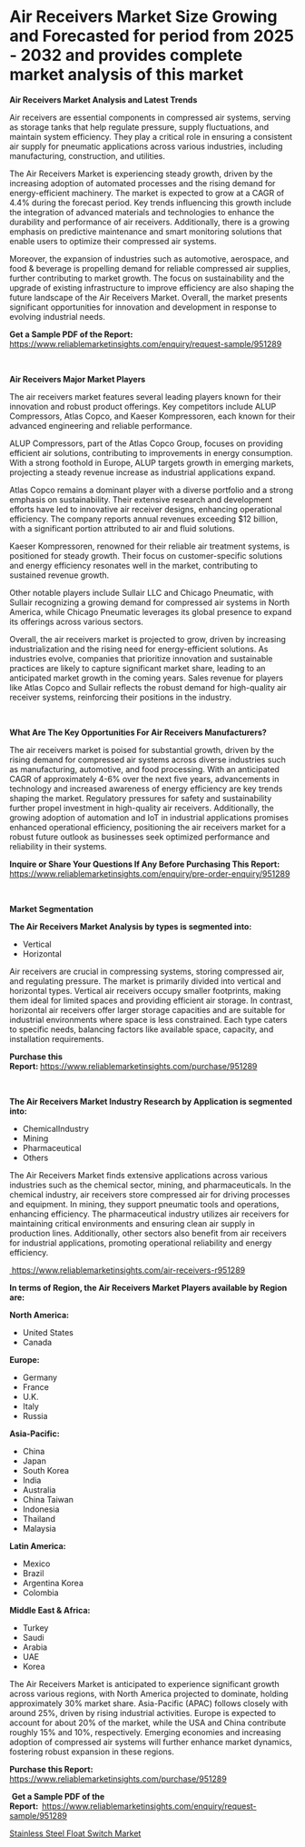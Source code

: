 <p><h1>Air Receivers Market Size Growing and Forecasted for period from 2025 - 2032 and provides complete market analysis of this market</h1></p><p><strong>Air Receivers Market Analysis and Latest Trends</strong></p>
<p><p>Air receivers are essential components in compressed air systems, serving as storage tanks that help regulate pressure, supply fluctuations, and maintain system efficiency. They play a critical role in ensuring a consistent air supply for pneumatic applications across various industries, including manufacturing, construction, and utilities.</p><p>The Air Receivers Market is experiencing steady growth, driven by the increasing adoption of automated processes and the rising demand for energy-efficient machinery. The market is expected to grow at a CAGR of 4.4% during the forecast period. Key trends influencing this growth include the integration of advanced materials and technologies to enhance the durability and performance of air receivers. Additionally, there is a growing emphasis on predictive maintenance and smart monitoring solutions that enable users to optimize their compressed air systems.</p><p>Moreover, the expansion of industries such as automotive, aerospace, and food & beverage is propelling demand for reliable compressed air supplies, further contributing to market growth. The focus on sustainability and the upgrade of existing infrastructure to improve efficiency are also shaping the future landscape of the Air Receivers Market. Overall, the market presents significant opportunities for innovation and development in response to evolving industrial needs.</p></p>
<p><strong>Get a Sample PDF of the Report:&nbsp;</strong> <a href="https://www.reliablemarketinsights.com/enquiry/request-sample/951289?utm_campaign=3044&utm_medium=2&utm_source=Github&utm_content=ia&utm_term=11042025&utm_id=air-receivers">https://www.reliablemarketinsights.com/enquiry/request-sample/951289</a></p>
<p>&nbsp;</p>
<p><strong>Air Receivers Major Market Players</strong></p>
<p><p>The air receivers market features several leading players known for their innovation and robust product offerings. Key competitors include ALUP Compressors, Atlas Copco, and Kaeser Kompressoren, each known for their advanced engineering and reliable performance. </p><p>ALUP Compressors, part of the Atlas Copco Group, focuses on providing efficient air solutions, contributing to improvements in energy consumption. With a strong foothold in Europe, ALUP targets growth in emerging markets, projecting a steady revenue increase as industrial applications expand.</p><p>Atlas Copco remains a dominant player with a diverse portfolio and a strong emphasis on sustainability. Their extensive research and development efforts have led to innovative air receiver designs, enhancing operational efficiency. The company reports annual revenues exceeding $12 billion, with a significant portion attributed to air and fluid solutions.</p><p>Kaeser Kompressoren, renowned for their reliable air treatment systems, is positioned for steady growth. Their focus on customer-specific solutions and energy efficiency resonates well in the market, contributing to sustained revenue growth.</p><p>Other notable players include Sullair LLC and Chicago Pneumatic, with Sullair recognizing a growing demand for compressed air systems in North America, while Chicago Pneumatic leverages its global presence to expand its offerings across various sectors.</p><p>Overall, the air receivers market is projected to grow, driven by increasing industrialization and the rising need for energy-efficient solutions. As industries evolve, companies that prioritize innovation and sustainable practices are likely to capture significant market share, leading to an anticipated market growth in the coming years. Sales revenue for players like Atlas Copco and Sullair reflects the robust demand for high-quality air receiver systems, reinforcing their positions in the industry.</p></p>
<p>&nbsp;</p>
<p><strong>What Are The Key Opportunities For Air Receivers Manufacturers?</strong></p>
<p><p>The air receivers market is poised for substantial growth, driven by the rising demand for compressed air systems across diverse industries such as manufacturing, automotive, and food processing. With an anticipated CAGR of approximately 4-6% over the next five years, advancements in technology and increased awareness of energy efficiency are key trends shaping the market. Regulatory pressures for safety and sustainability further propel investment in high-quality air receivers. Additionally, the growing adoption of automation and IoT in industrial applications promises enhanced operational efficiency, positioning the air receivers market for a robust future outlook as businesses seek optimized performance and reliability in their systems.</p></p>
<p><strong>Inquire or Share Your Questions If Any Before Purchasing This Report:</strong> <a href="https://www.reliablemarketinsights.com/enquiry/pre-order-enquiry/951289?utm_campaign=3044&utm_medium=2&utm_source=Github&utm_content=ia&utm_term=11042025&utm_id=air-receivers">https://www.reliablemarketinsights.com/enquiry/pre-order-enquiry/951289</a></p>
<p>&nbsp;</p>
<p><strong>Market Segmentation</strong></p>
<p><strong>The Air Receivers Market Analysis by types is segmented into:</strong></p>
<p><ul><li>Vertical</li><li>Horizontal</li></ul></p>
<p><p>Air receivers are crucial in compressing systems, storing compressed air, and regulating pressure. The market is primarily divided into vertical and horizontal types. Vertical air receivers occupy smaller footprints, making them ideal for limited spaces and providing efficient air storage. In contrast, horizontal air receivers offer larger storage capacities and are suitable for industrial environments where space is less constrained. Each type caters to specific needs, balancing factors like available space, capacity, and installation requirements.</p></p>
<p><strong>Purchase this Report:&nbsp;</strong><a href="https://www.reliablemarketinsights.com/purchase/951289?utm_campaign=3044&utm_medium=2&utm_source=Github&utm_content=ia&utm_term=11042025&utm_id=air-receivers">https://www.reliablemarketinsights.com/purchase/951289</a></p>
<p>&nbsp;</p>
<p><strong>The Air Receivers Market Industry Research by Application is segmented into:</strong></p>
<p><ul><li>ChemicalIndustry</li><li>Mining</li><li>Pharmaceutical</li><li>Others</li></ul></p>
<p><p>The Air Receivers Market finds extensive applications across various industries such as the chemical sector, mining, and pharmaceuticals. In the chemical industry, air receivers store compressed air for driving processes and equipment. In mining, they support pneumatic tools and operations, enhancing efficiency. The pharmaceutical industry utilizes air receivers for maintaining critical environments and ensuring clean air supply in production lines. Additionally, other sectors also benefit from air receivers for industrial applications, promoting operational reliability and energy efficiency.</p></p>
<p><a href="https://www.reliablemarketinsights.com/air-receivers-r951289?utm_campaign=3044&utm_medium=2&utm_source=Github&utm_content=ia&utm_term=11042025&utm_id=air-receivers">&nbsp;https://www.reliablemarketinsights.com/air-receivers-r951289</a></p>
<p><strong>In terms of Region, the Air Receivers Market Players available by Region are:</strong></p>
<p>
    <p> <strong> North America: </strong>
        <ul>
            <li>United States</li>
            <li>Canada</li>
        </ul>
        </p> 
    <p> <strong> Europe: </strong>
        <ul>
            <li>Germany</li>
            <li>France</li>
            <li>U.K.</li>
            <li>Italy</li>
            <li>Russia</li>
        </ul>
        </p> 
    <p> <strong> Asia-Pacific: </strong>
        <ul>
            <li>China</li>
            <li>Japan</li>
            <li>South Korea</li>
            <li>India</li>
            <li>Australia</li>
            <li>China Taiwan</li>
            <li>Indonesia</li>
            <li>Thailand</li>
            <li>Malaysia</li>
        </ul>
        </p> 
    <p> <strong> Latin America: </strong>
        <ul>
            <li>Mexico</li>
            <li>Brazil</li>
            <li>Argentina Korea</li>
            <li>Colombia</li>
        </ul>
        </p> 
    <p> <strong> Middle East & Africa: </strong>
        <ul>
            <li>Turkey</li>
            <li>Saudi</li>
            <li>Arabia</li>
            <li>UAE</li>
            <li>Korea</li>
        </ul>
    </p>
    </p>
<p><p>The Air Receivers Market is anticipated to experience significant growth across various regions, with North America projected to dominate, holding approximately 30% market share. Asia-Pacific (APAC) follows closely with around 25%, driven by rising industrial activities. Europe is expected to account for about 20% of the market, while the USA and China contribute roughly 15% and 10%, respectively. Emerging economies and increasing adoption of compressed air systems will further enhance market dynamics, fostering robust expansion in these regions.</p></p>
<p><strong>Purchase this Report: </strong><a href="https://www.reliablemarketinsights.com/purchase/951289?utm_campaign=3044&utm_medium=2&utm_source=Github&utm_content=ia&utm_term=11042025&utm_id=air-receivers">https://www.reliablemarketinsights.com/purchase/951289</a></p>
<p>&nbsp;<strong>Get a Sample PDF of the Report:&nbsp;&nbsp;</strong><a href="https://www.reliablemarketinsights.com/enquiry/request-sample/951289?utm_campaign=3044&utm_medium=2&utm_source=Github&utm_content=ia&utm_term=11042025&utm_id=air-receivers">https://www.reliablemarketinsights.com/enquiry/request-sample/951289</a></p>
<p><strong></strong></p>
<p><p><a href="https://github.com/bauldlimle6h/Market-Research-Report-List-1/blob/main/stainless-steel-float-switch-market.md?utm_campaign=3044&utm_medium=2&utm_source=Github&utm_content=ia&utm_term=11042025&utm_id=air-receivers">Stainless Steel Float Switch Market</a></p></p>